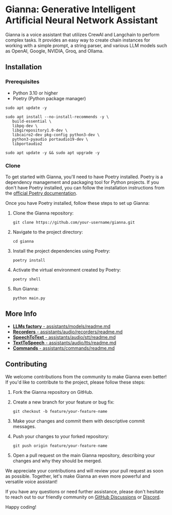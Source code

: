 # Gianna: Generative Intelligent Artificial Neural Network Assistant

Gianna is a voice assistant that utilizes CrewAI and Langchain to perform complex tasks. It provides an easy way to create chain instances for working with a simple prompt, a string parser, and various LLM models such as OpenAI, Google, NVIDIA, Groq, and Ollama.

## Installation

### Prerequisites

- Python 3.10 or higher
- Poetry (Python package manager)

```shell
sudo apt update -y 
```

```shell
sudo apt install --no-install-recommends -y \
   build-essential \
   libpq-dev \
   libgirepository1.0-dev \
   libcairo2-dev pkg-config python3-dev \
   python3-pyaudio portaudio19-dev \
   libportaudio2
```

```shell
sudo apt update -y && sudo apt upgrade -y
```

### Clone

To get started with Gianna, you'll need to have Poetry installed. Poetry is a dependency management and packaging tool for Python projects. If you don't have Poetry installed, you can follow the installation instructions from the [official Poetry documentation](https://python-poetry.org/docs/#installation).

Once you have Poetry installed, follow these steps to set up Gianna:

1. Clone the Gianna repository:
   ```
   git clone https://github.com/your-username/gianna.git
   ```

2. Navigate to the project directory:
   ```
   cd gianna
   ```

3. Install the project dependencies using Poetry:
   ```
   poetry install
   ```

4. Activate the virtual environment created by Poetry:
   ```
   poetry shell
   ```

5. Run Gianna:
   ```
   python main.py
   ```

## More Info

- [**LLMs factory** - assistants/models/readme.md](assistants/models/readme.md)
- [**Recorders** - assistants/audio/recorders/readme.md](assistants/audio/recorders/readme.md)
- [**SpeechToText** - assistants/audio/stt/readme.md](assistants/audio/stt/readme.md)
- [**TextToSpeech** - assistants/audio/tts/readme.md](assistants/audio/tts/readme.md)
- [**Commands** - assistants/commands/readme.md](assistants/commands/readme.md)

## Contributing

We welcome contributions from the community to make Gianna even better! If you'd like to contribute to the project, please follow these steps:

1. Fork the Gianna repository on GitHub.

2. Create a new branch for your feature or bug fix:
   ```
   git checkout -b feature/your-feature-name
   ```

3. Make your changes and commit them with descriptive commit messages.

4. Push your changes to your forked repository:
   ```
   git push origin feature/your-feature-name
   ```

5. Open a pull request on the main Gianna repository, describing your changes and why they should be merged.

We appreciate your contributions and will review your pull request as soon as possible. Together, let's make Gianna an even more powerful and versatile voice assistant!

If you have any questions or need further assistance, please don't hesitate to reach out to our friendly community on [GitHub Discussions](https://github.com/marvinbraga/gianna/discussions) or [Discord](https://discord.gg/xXaqSaYS).

Happy coding!